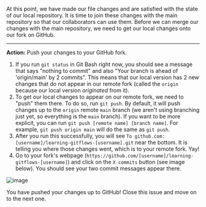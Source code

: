At this point, we have made our file changes and are satisfied with the state of our local repository. It is time to join these changes with the main repository so that our collaborators can use them. Before we can merge our changes with the main repository, we need to get our local changes onto our fork on GitHub.

----
**Action:** Push your changes to your GitHub fork. 

1. If you run `git status` in Git Bash  right now, you should see a message that says "nothing to commit" and also "Your branch is ahead of 'origin/main' by 2 commits". This means that our local version has 2 new changes that do not appear in our remote fork (called the `origin` because our local version *originated* from it). 
1. To get our local changes to appear on our remote fork, we need to "push" them there. To do so, run `git push`. By default, it will push changes up to the `origin` remote `main` branch (we aren't using branching just yet, so everything is the `main` branch). If you want to be more explicit, you can run `git push [remote name] [branch name]`. For example, `git push origin main` will do the same as `git push`.
1. After you run this successfully, you will see `To github.com:[username]/learning-gitflows-[username].git` near the bottom. It is telling you where those changes went, which is to your remote fork. Yay!
1. Go to your fork's webpage (`https://github.com/[username]/learning-gitflows-[username]`) and click on the `X commits` button (see image below). You should see your two commit messages appear there.

![image](https://github.com/CUAHSI/learning-gitflows-template/assets/13220910/6d19c388-6332-486b-b82e-3c8794a79f5e)

You have pushed your changes up to GitHub! Close this issue and move on to the next one.

